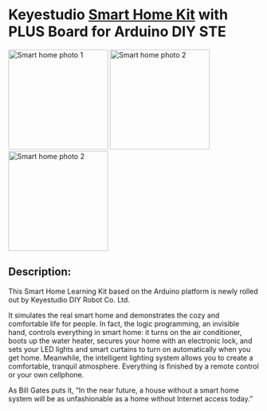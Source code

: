 # Keyestudio [Smart Home Kit](https://www.keyestudio.com/products/keyestudio-smart-home-kit-with-plus-board-for-arduino-diy-stem) with PLUS Board for Arduino DIY STE

<img src="images/1754559922386.jpg"  height="200" alt="Smart home photo 1">
<img src="images/1754559922393.jpg"  height="200" alt="Smart home photo 2">
<img src="images/1754559922397.jpg"  height="200" alt="Smart home photo 2">

## Description:

This Smart Home Learning Kit based on the Arduino platform is newly rolled out by Keyestudio DIY Robot Co. Ltd.

It simulates the real smart home and demonstrates the cozy and comfortable life for people.
In fact, the logic programming, an invisible hand, controls everything in smart home: it turns on the air conditioner, boots up the water heater, secures your home with an electronic lock, and sets your LED lights and smart curtains to turn on automatically when you get home. Meanwhile, the intelligent lighting system allows you to create a comfortable, tranquil atmosphere. Everything is finished by a remote control or your own cellphone.

As Bill Gates puts it, “In the near future, a house without a smart home system will be as unfashionable as a home without Internet access today.”
